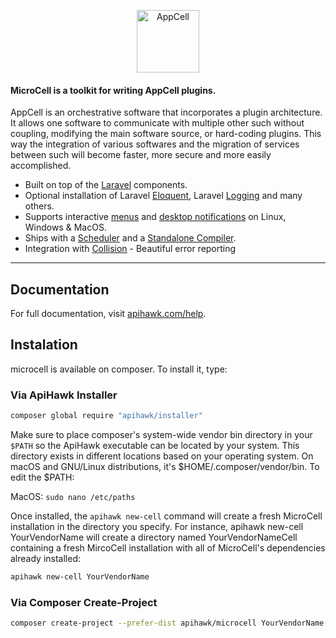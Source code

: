 <p align="center">
    <img title="AppCell" height="100" src="https://cdn.apihawk.com/welcome-images/appcell.png" />
</p>


<h4> MicroCell is a toolkit for writing AppCell plugins.</h4>


AppCell is an orchestrative software that incorporates a plugin architecture. It allows one software to communicate with multiple other such without coupling, modifying the main software source, or hard-coding plugins. This way the integration of various softwares and the migration of services between such will become faster, more secure and more easily accomplished.

- Built on top of the [Laravel](https://laravel.com) components.
- Optional installation of Laravel [Eloquent](https://laravel-zero.com/docs/database/), Laravel [Logging](https://laravel-zero.com/docs/logging/) and many others.
- Supports interactive [menus](https://laravel-zero.com/docs/build-interactive-menus/) and [desktop notifications](https://laravel-zero.com/docs/send-desktop-notifications/) on Linux, Windows & MacOS.
- Ships with a [Scheduler](https://laravel-zero.com/docs/task-scheduling/) and  a [Standalone Compiler](https://laravel-zero.com/docs/build-a-standalone-application/).
- Integration with [Collision](https://github.com/nunomaduro/collision) - Beautiful error reporting

------

## Documentation

For full documentation, visit [apihawk.com/help](https://www.apihawk.com/en/help/).

## Instalation

microcell is available on composer. To install it, type:

### Via ApiHawk Installer
```bash
composer global require "apihawk/installer"
```

Make sure to place composer's system-wide vendor bin directory in your `$PATH` so the ApiHawk executable can be located by your system. This directory exists in different locations based on your operating system. On macOS and GNU/Linux distributions, it's $HOME/.composer/vendor/bin.
To edit the $PATH: 

MacOS: 
```sudo nano /etc/paths```

Once installed, the `apihawk new-cell` command will create a fresh MicroCell installation in the directory you specify. For instance, apihawk new-cell YourVendorName will create a directory named YourVendorNameCell containing a fresh MircoCell installation with all of MicroCell's dependencies already installed:
```bash
apihawk new-cell YourVendorName
```

### Via Composer Create-Project
```bash
composer create-project --prefer-dist apihawk/microcell YourVendorName
```

